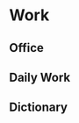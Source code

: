 <script setup>
import { ref } from 'vue';
import NavContainer from '../components/NavContainer.vue';
import newsData from '../assets/work/work.json';

const data = ref(newsData);
</script>

# Work

## Office

<NavContainer :data="data.office"/>

## Daily Work

<NavContainer :data="data.dailyWork"/>

## Dictionary

<NavContainer :data="data.dict"/>
